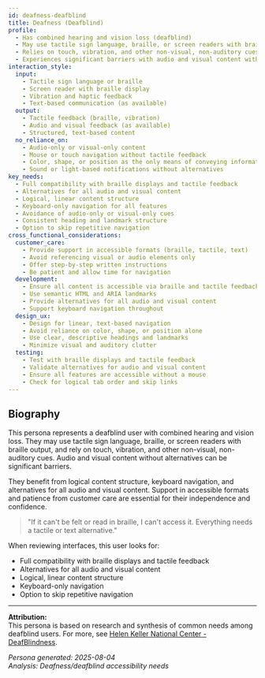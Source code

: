 ```yaml
---
id: deafness-deafblind 
title: Deafness (Deafblind)
profile:
  - Has combined hearing and vision loss (deafblind)
  - May use tactile sign language, braille, or screen readers with braille output
  - Relies on touch, vibration, and other non-visual, non-auditory cues
  - Experiences significant barriers with audio and visual content without alternatives
interaction_style:
  input:
    - Tactile sign language or braille
    - Screen reader with braille display
    - Vibration and haptic feedback
    - Text-based communication (as available)
  output:
    - Tactile feedback (braille, vibration)
    - Audio and visual feedback (as available)
    - Structured, text-based content
  no_reliance_on:
    - Audio-only or visual-only content
    - Mouse or touch navigation without tactile feedback
    - Color, shape, or position as the only means of conveying information
    - Sound or light-based notifications without alternatives
key_needs:
  - Full compatibility with braille displays and tactile feedback
  - Alternatives for all audio and visual content
  - Logical, linear content structure
  - Keyboard-only navigation for all features
  - Avoidance of audio-only or visual-only cues
  - Consistent heading and landmark structure
  - Option to skip repetitive navigation
cross_functional_considerations:
  customer_care:
    - Provide support in accessible formats (braille, tactile, text)
    - Avoid referencing visual or audio elements only
    - Offer step-by-step written instructions
    - Be patient and allow time for navigation
  development:
    - Ensure all content is accessible via braille and tactile feedback
    - Use semantic HTML and ARIA landmarks
    - Provide alternatives for all audio and visual content
    - Support keyboard navigation throughout
  design_ux:
    - Design for linear, text-based navigation
    - Avoid reliance on color, shape, or position alone
    - Use clear, descriptive headings and landmarks
    - Minimize visual and auditory clutter
  testing:
    - Test with braille displays and tactile feedback
    - Validate alternatives for audio and visual content
    - Ensure all features are accessible without a mouse
    - Check for logical tab order and skip links
---
```


## Biography

This persona represents a deafblind user with combined hearing and vision loss. They may use tactile sign language, braille, or screen readers with braille output, and rely on touch, vibration, and other non-visual, non-auditory cues. Audio and visual content without alternatives can be significant barriers.

They benefit from logical content structure, keyboard navigation, and alternatives for all audio and visual content. Support in accessible formats and patience from customer care are essential for their independence and confidence.

> "If it can't be felt or read in braille, I can't access it. Everything needs a tactile or text alternative."

When reviewing interfaces, this user looks for:
- Full compatibility with braille displays and tactile feedback
- Alternatives for all audio and visual content
- Logical, linear content structure
- Keyboard-only navigation
- Option to skip repetitive navigation

---

**Attribution:**  
This persona is based on research and synthesis of common needs among deafblind users. For more, see [Helen Keller National Center - DeafBlindness](https://www.helenkeller.org/hknc/deaf-blindness).

*Persona generated: 2025-08-04*  
*Analysis: Deafness/deafblind accessibility needs*
